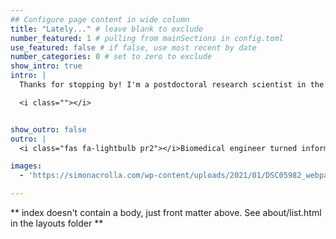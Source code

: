 ```yaml
---
## Configure page content in wide column
title: "Lately..." # leave blank to exclude
number_featured: 1 # pulling from mainSections in config.toml
use_featured: false # if false, use most recent by date
number_categories: 0 # set to zero to exclude
show_intro: true
intro: |
  Thanks for stopping by! I'm a postdoctoral research scientist in the [Department of Biostatistics, Epidemiology, and Informatics](https://www.dbei.med.upenn.edu/) at the University of Pennsylvania Perelman School of Medicine. My research interests include applications of biomedical informatics in the public and population health fields. I work in the [Boland Lab](https://www.med.upenn.edu/bolandlab/) on projects that develop novel data mining methods to extract pregnancy-related information from Electronic Health Records (EHR) and study the relationship between environment and disease. Learn more about my research interests in [publications](/publication).

  <i class=""></i>


show_outro: false
outro: |
  <i class="fas fa-lightbulb pr2"></i>Biomedical engineer turned informaticist,<br>curious about all intersections of data and society.

images:
  - 'https://simonacrolla.com/wp-content/uploads/2021/01/DSC05982_webpage.jpg'

---
```


** index doesn't contain a body, just front matter above.
See about/list.html in the layouts folder **
